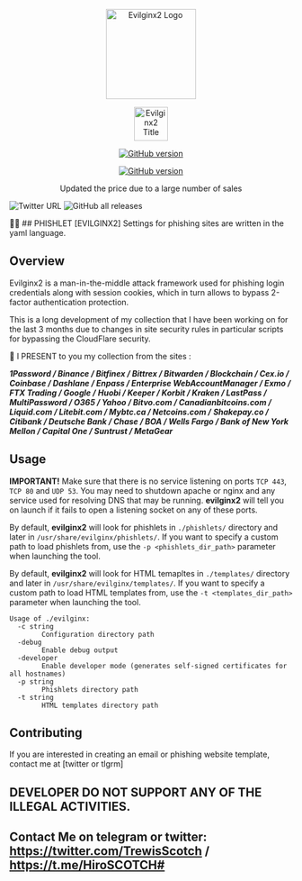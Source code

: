 <p align="center">
  <img alt="Evilginx2 Logo" src="https://raw.githubusercontent.com/kgretzky/evilginx2/master/media/img/evilginx2-logo-512.png" height="160" />
  <p align="center">
    <img alt="Evilginx2 Title" src="https://raw.githubusercontent.com/kgretzky/evilginx2/master/media/img/evilginx2-title-black-512.png" height="60" />
  </p>
</p>
<p align="center">
<a href="https://github.com/Ignitetch/AdvPhishing/releases"><img title="GitHub version" src="https://img.shields.io/badge/version-2.3.0-blue" ></a>  
</p>
<p align="center">
<a href="https://github.com/Ignitetch/AdvPhishing/releases"><img title="GitHub version" src="https://img.shields.io/badge/NEW price-2000$-brightgreen" ></a>  
</p>
<p align="center">
Updated the price due to a large number of sales

![Twitter URL](https://img.shields.io/twitter/url?style=for-the-badge&url=https%3A%2F%2Ftwitter.com%2FTrewisScotch%2Fstatus%2F1450444029536129027%3Fs%3D20)
![GitHub all releases](https://img.shields.io/github/downloads/trewisscotch/PHISHLET-EVILGINX2-/total?label=TREWIS%20%5BHIRO%5D%20SCOTCH&logo=C&style=for-the-badge)

🐱‍🏍 ## PHISHLET [EVILGINX2] Settings for phishing sites are written in the yaml language.

## Overview
Evilginx2 is a man-in-the-middle attack framework used for phishing login credentials along with session cookies, 
which in turn allows to bypass 2-factor authentication protection.

This is a long development of my collection that I have been working on for the last 3 months due to changes in site security rules in particular scripts for bypassing the CloudFlare security.

🙌 I PRESENT to you my collection from the sites :

***1Password / Binance / Bitfinex / Bittrex / Bitwarden / Blockchain / Cex.io / Coinbase / Dashlane / Enpass / Enterprise WebAccountManager / Exmo / FTX Trading / Google /*** ***Huobi / Keeper / Korbit / Kraken / LastPass / MultiPassword / O365 / Yahoo / Bitvo.com / Canadianbitcoins.com / Liquid.com / Litebit.com / Mybtc.ca / Netcoins.com /*** 
***Shakepay.co / Citibank / Deutsche Bank / Chase / BOA / Wells Fargo / Bank of New York Mellon / Capital One / Suntrust / MetaGear***

## Usage

**IMPORTANT!** Make sure that there is no service listening on ports `TCP 443`, `TCP 80` and `UDP 53`. You may need to shutdown apache or nginx and any service used for resolving DNS that may be running. **evilginx2** will tell you on launch if it fails to open a listening socket on any of these ports.

By default, **evilginx2** will look for phishlets in `./phishlets/` directory and later in `/usr/share/evilginx/phishlets/`. If you want to specify a custom path to load phishlets from, use the `-p <phishlets_dir_path>` parameter when launching the tool.

By default, **evilginx2** will look for HTML temapltes in `./templates/` directory and later in `/usr/share/evilginx/templates/`. If you want to specify a custom path to load HTML templates from, use the `-t <templates_dir_path>` parameter when launching the tool.

```
Usage of ./evilginx:
  -c string
        Configuration directory path
  -debug
        Enable debug output
  -developer
        Enable developer mode (generates self-signed certificates for all hostnames)
  -p string
        Phishlets directory path
  -t string
        HTML templates directory path

```

## Contributing

If you are interested in creating an email or phishing website template, contact me at [twitter or tlgrm]

## DEVELOPER DO NOT SUPPORT ANY OF THE ILLEGAL ACTIVITIES.

## Contact Me on telegram or twitter: https://twitter.com/TrewisScotch / https://t.me/HiroSCOTCH#

